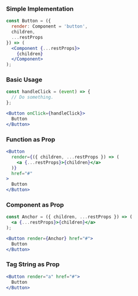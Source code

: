 ### Simple Implementation
```jsx
const Button = ({ 
  render: Component = 'button',
  children,
  ...restProps
}) => (
  <Component {...restProps}>
    {children}
  </Component>
);
```

### Basic Usage
```jsx
const handleClick = (event) => {
  // Do something.
};

<Button onClick={handleClick}>
  Button
</Button>
```

### Function as Prop
```jsx
<Button
  render={({ children, ...restProps }) => (
    <a {...restProps}>{children}</a>
  )}
  href="#"
>
  Button
</Button>
```

### Component as Prop
```jsx
const Anchor = ({ children, ...restProps }) => (
  <a {...restProps}>{children}</a>
);

<Button render={Anchor} href="#">
  Button
</Button>
```

### Tag String as Prop
```jsx
<Button render="a" href="#">
  Button
</Button>
```
